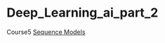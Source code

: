 # Deep_Learning_ai_part_2

Course5 [Sequence Models](https://www.coursera.org/learn/nlp-sequence-models)
